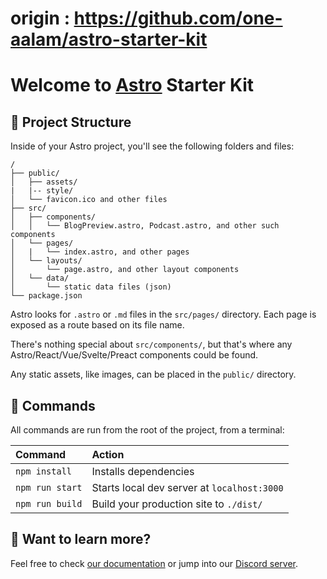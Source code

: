 # origin : https://github.com/one-aalam/astro-starter-kit

# Welcome to [Astro](https://astro.build) Starter Kit

## 🚀 Project Structure

Inside of your Astro project, you'll see the following folders and files:

```
/
├── public/
│   ├── assets/
|   |-- style/
│   └── favicon.ico and other files
├── src/
│   ├── components/
│   │   └── BlogPreview.astro, Podcast.astro, and other such components
│   └── pages/
│   |   └── index.astro, and other pages
│   └── layouts/
│       └── page.astro, and other layout components
│   └── data/
│       └── static data files (json)
└── package.json
```

Astro looks for `.astro` or `.md` files in the `src/pages/` directory. Each page is exposed as a route based on its file name.

There's nothing special about `src/components/`, but that's where any Astro/React/Vue/Svelte/Preact components could be found.

Any static assets, like images, can be placed in the `public/` directory.

## 🧞 Commands

All commands are run from the root of the project, from a terminal:

| Command         | Action                                      |
|:----------------|:--------------------------------------------|
| `npm install`   | Installs dependencies                       |
| `npm run start` | Starts local dev server at `localhost:3000` |
| `npm run build` | Build your production site to `./dist/`     |

## 👀 Want to learn more?

Feel free to check [our documentation](https://github.com/snowpackjs/astro) or jump into our [Discord server](https://astro.build/chat).
